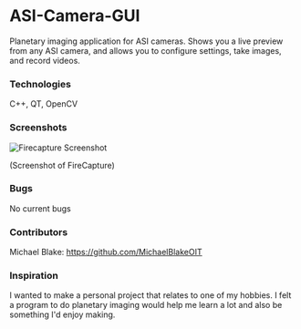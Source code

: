 # ASI-Camera-GUI
Planetary imaging application for ASI cameras. Shows you a live preview from any ASI camera, and allows you to configure settings, take images, and record videos.

### Technologies
C++, QT, OpenCV

### Screenshots
![Firecapture Screenshot](http://www.astrophotography-tonight.com/wp-content/uploads/2013/12/FireCapture-ASI120mm.jpg)

(Screenshot of FireCapture)

### Bugs
No current bugs

### Contributors
Michael Blake:
https://github.com/MichaelBlakeOIT

### Inspiration
I wanted to make a personal project that relates to one of my hobbies. I felt a program to do planetary imaging would help me learn a lot and also be something I'd enjoy making.
